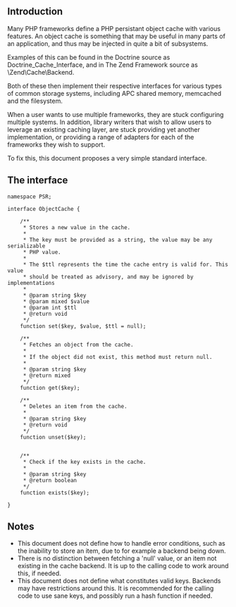 ## Introduction

Many PHP frameworks define a PHP persistant object cache with various features.
An object cache is something that may be useful in many parts of an
application, and thus may be injected in quite a bit of subsystems.

Examples of this can be found in the Doctrine source as
Doctrine\_Cache\_Interface, and in The Zend Framework source as
\Zend\Cache\Backend.

Both of these then implement their respective interfaces for various types
of common storage systems, including APC shared memory, memcached and the
filesystem.

When a user wants to use multiple frameworks, they are stuck configuring
multiple systems. In addition, library writers that wish to allow users to
leverage an existing caching layer, are stuck providing yet another
implementation, or providing a range of adapters for each of the frameworks
they wish to support.

To fix this, this document proposes a very simple standard interface.

## The interface

    namespace PSR;

    interface ObjectCache {

        /**
         * Stores a new value in the cache.
         *
         * The key must be provided as a string, the value may be any serializable
         * PHP value.
         *
         * The $ttl represents the time the cache entry is valid for. This value
         * should be treated as advisory, and may be ignored by implementations
         *
         * @param string $key
         * @param mixed $value
         * @param int $ttl
         * @return void
         */
        function set($key, $value, $ttl = null);

        /**
         * Fetches an object from the cache.
         *
         * If the object did not exist, this method must return null.
         *
         * @param string $key
         * @return mixed
         */
        function get($key);

        /**
         * Deletes an item from the cache.
         *
         * @param string $key
         * @return void
         */
        function unset($key);
        
        
        /**
         * Check if the key exists in the cache.
         *
         * @param string $key
         * @return boolean
         */
        function exists($key);

    }

## Notes

* This document does not define how to handle error conditions, such as the
  inability to store an item, due to for example a backend being down.
* There is no distinction between fetching a 'null' value, or an item not
  existing in the cache backend. It is up to the calling code to work around
  this, if needed.
* This document does not define what constitutes valid keys. Backends may have
  restrictions around this. It is recommended for the calling code to use
  sane keys, and possibly run a hash function if needed.
